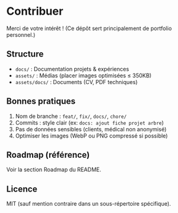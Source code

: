 # Contribuer

Merci de votre intérêt ! (Ce dépôt sert principalement de portfolio personnel.)

## Structure
- `docs/` : Documentation projets & expériences
- `assets/` : Médias (placer images optimisées ≤ 350KB)
- `assets/docs/` : Documents (CV, PDF techniques)

## Bonnes pratiques
1. Nom de branche : `feat/`, `fix/`, `docs/`, `chore/`
2. Commits : style clair (ex: `docs: ajout fiche projet arbre`)
3. Pas de données sensibles (clients, médical non anonymisé)
4. Optimiser les images (WebP ou PNG compressé si possible)

## Roadmap (référence)
Voir la section Roadmap du README.

## Licence
MIT (sauf mention contraire dans un sous-répertoire spécifique).
